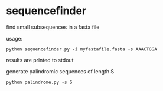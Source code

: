 # sequencefinder
find small subsequences in a fasta file

usage:
```
python sequencefinder.py -i myfastafile.fasta -s AAACTGGA
```
results are printed to stdout


generate palindromic sequences of length S
```
python palindrome.py -s S
```

